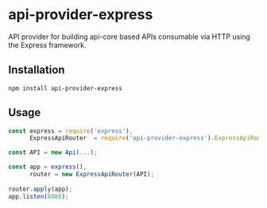 # api-provider-express

API provider for building api-core based APIs consumable 
via HTTP using the Express framework.

## Installation

```
npm install api-provider-express
```

## Usage
```javascript
const express = require('express'),
      ExpressApiRouter  = require('api-provider-express').ExpressApiRouter;

const API = new Api(...);

const app = express(),
      router = new ExpressApiRouter(API);
      
router.apply(app);
app.listen(8080);
```